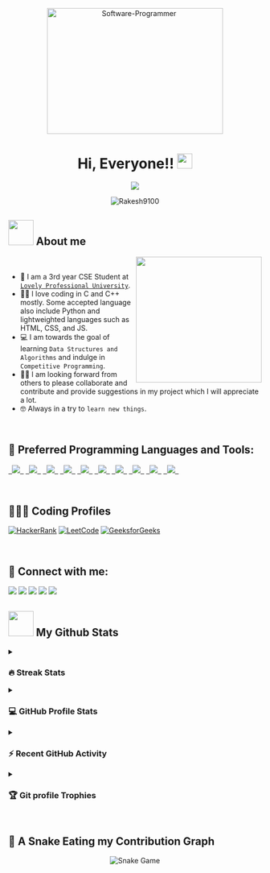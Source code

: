 <p align="center"><img src="https://st3.depositphotos.com/3382541/13326/v/600/depositphotos_133260890-stock-illustration-programmer-sitting-on-big-laptop.jpghttps://mpng.subpng.com/20190702/zjp/kisspng-computer-programming-source-code-computer-software-5d1b385d2a10c8.4890123015620649891723.jpg" alt="Software-Programmer" height="250px" width="350px"></p>

<h1 align="center">Hi, Everyone!! <img src="https://raw.githubusercontent.com/MartinHeinz/MartinHeinz/master/wave.gif" height="30px" width="30px"> </h1>

<p align="center">
	<img src="https://readme-typing-svg.herokuapp.com?font=Time+New+Roman&color=%23C8BE25&size=25&center=true&vCenter=true&width=500&height=100&lines=Computer+Science+Engineering+Student;Coding+and+Open+Source+Enthusiast;Always+learning+new+things">
</p>
<p align="center">
	<img src="https://komarev.com/ghpvc/?username=Rakesh9100&label=Profile%20views&color=0e75b6&style=oval-square" alt="Rakesh9100"/>
</p>

## <picture> <img src = "https://github.com/7oSkaaa/7oSkaaa/blob/main/Images/about_me.gif?raw=true" width = 50px>  </picture> About me
<picture> <img align="right" src="https://github.com/7oSkaaa/7oSkaaa/blob/main/Images/Right_Side.gif?raw=true" width = 250px></picture>
<br>
- :school: I am a 3rd year CSE Student at [`Lovely Professional University`](https://www.lpu.in).
- :technologist: I love coding in C and C++ mostly. Some accepted language also include Python and lightweighted languages such as HTML, CSS, and JS.
- :computer: I am towards the goal of learning `Data Structures and Algorithms` and indulge in `Competitive Programming`.
- :student: I am looking forward from others to please collaborate and contribute and provide suggestions in my project which I will appreciate a lot.
- :nerd_face: Always in a try to `learn new things`.
<br>

## 🚀 Preferred Programming Languages and Tools:
<p align="left">
	<code><a href="https://www.cprogramming.com/"> <img src="https://img.icons8.com/color/50/000000/c-programming.png"/> </a></code>
    	<code><a href="https://www.learncpp.com/"> <img src="https://img.icons8.com/color/50/000000/c-plus-plus-logo.png"/> </a></code>
    	<code><a href="https://html.com/"> <img src="https://img.icons8.com/color/50/000000/html-5.png"/> </a></code>
    	<code><a href="https://web.dev/learn/css/"> <img src="https://img.icons8.com/color/50/000000/css3.png"/> </a></code>
    	<code><a href="https://www.javascript.com/"> <img src="https://img.icons8.com/color/50/FAB005/javascript--v1.png"/> </a></code>
	<code><a href="https://www.python.org/"> <img src="https://img.icons8.com/color/50/000000/python--v1.png"/> </a></code>
	<code><a href="https://docs.oracle.com/javase/tutorial/"> <img src="https://img.icons8.com/color/50/000000/java-coffee-cup-logo--v1.png"/> </a></code>
    	<code><a href="https://code.visualstudio.com/"> <img src="https://img.icons8.com/color/50/000000/visual-studio-code-2019.png"/> </a></code>
	<code><a href="https://git-scm.com/"> <img src="https://img.icons8.com/color/50/000000/git.png"/> </a></code>
	<code><a href="https://cloud.google.com/"> <img src="https://img.icons8.com/color/50/000000/google-cloud-platform.png"/> </a></code>
</p>
<br>

## 👨🏻‍💻 Coding Profiles
[![HackerRank](https://img.shields.io/badge/-Hackerrank-2EC866?style=oval-square&logo=HackerRank&logoColor=white)](https://www.hackerrank.com/roshanrakesh7362?hr_r=1)
[![LeetCode](https://img.shields.io/badge/-LeetCode-FFA116?style=oval-square&logo=LeetCode&logoColor=black)](https://leetcode.com/Rakesh9100/)
[![GeeksforGeeks](https://img.shields.io/badge/GeeksforGeeks-298D46?style=oval-square&logo=geeksforgeeks&logoColor=white)](https://auth.geeksforgeeks.org/user/roshanrakesh7362)

<br>

## 🔗 Connect with me:
<p align="left">
<a href = "https://www.linkedin.com/in/rakesh-roshan-9100/"><img src="https://img.icons8.com/fluent/48/000000/linkedin.png"/></a>
<a href = "https://www.instagram.com/rakesh250602/"><img src="https://img.icons8.com/fluent/48/000000/instagram-new.png"/></a>
<a href= "mailto:roshanrakesh7362@gmail.com"><img src="https://img.icons8.com/color/48/000000/gmail-new.png"/></a>
<a href = "https://github.com/Rakesh9100/"><img src="https://img.icons8.com/color/48/000000/github--v1.png"/></a>
<a href = "https://www.facebook.com/rakesh6203/"><img src="https://img.icons8.com/fluency/48/000000/facebook-new.png"/></a>
</p>

## <picture> <img src = "https://github.com/7oSkaaa/7oSkaaa/blob/main/Images/Statistics.gif?raw=true" width = 50px>  </picture> My Github Stats

<details><summary><h3>🔥 Streak Stats</h3></summary>
<p align="center"><img src="https://github-readme-streak-stats.herokuapp.com/?user=rakesh9100&theme=midnight-purple" alt="Rakesh9100"/></p>
</details>
  
<details><summary><h3>💻 GitHub Profile Stats</h3></summary>
<p align="center">
    <a href="https://github.com/rakesh9100">
	    <img src="https://github-readme-stats.vercel.app/api?username=rakesh9100&show_icons=true&count_private=true&locale=en&theme=midnight-purple&layout=compact" alt="Rakesh's Github Stats" height="200px"/></a>
	<img src="https://github-readme-stats.vercel.app/api/top-langs?username=rakesh9100&langs_count=15&layout=compact&locale=en&theme=midnight-purple" alt="Languages Used" height="200px"/>
<br/>

  <b>Note:</b> Top languages is only a metric of the languages my public code consists of and doesn't reflect experience or skill level.
  </p>
</details>

<details><summary><h3>⚡ Recent GitHub Activity</h3></summary>
<a href="https://github.com/Rakesh9100"><img src="https://activity-graph.herokuapp.com/graph?username=Rakesh9100&custom_title=Rakesh's%20Contribution%20Graph&theme=redical" alt="Rakesh's Activity Graph"/></a>
 </details>

<details><summary> <h3>🏆 Git profile Trophies </h3></summary>
<p align="center"> <img src="https://github-profile-trophy.vercel.app/?username=Rakesh9100&layout=compact&theme=midnight-purple&column=5&margin-w=15&margin-h=15" alt="Trophies" /> </p>
</details></br>

## 🐍 A Snake Eating my Contribution Graph

<p align = "center">
	<img src = "https://github.com/Rakesh9100/Rakesh9100/blob/output/github-contribution-grid-snake.svg" alt = "Snake Game"/>
</p>

